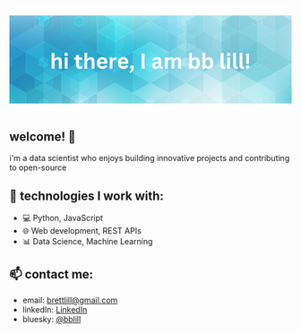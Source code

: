 ![Header Image](https://github.com/myreprise/myreprise/blob/main/welcome_background.png)

## welcome! 👋

i'm a data scientist who enjoys building innovative projects and contributing to open-source

## 🚀 technologies I work with:
- 💻 Python, JavaScript
- 🌐 Web development, REST APIs
- 📊 Data Science, Machine Learning

## 📫 contact me:
- email: brettlill@gmail.com
- linkedIn: [LinkedIn](https://www.linkedin.com/in/bblill/)
- bluesky: [@bblill](https://bsky.app/profile/bblill.bsky.social)
